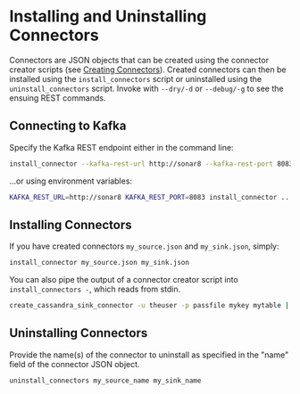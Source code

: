 # Installing and Uninstalling Connectors

Connectors are JSON objects that can be created using the connector creator scripts (see [Creating Connectors](./creating_connectors.md)).
Created connectors can then be installed using the `install_connectors` script or uninstalled using the `uninstall_connectors` script.
Invoke with `--dry/-d` or `--debug/-g` to see the ensuing REST commands.

## Connecting to Kafka

Specify the Kafka REST endpoint either in the command line:

```bash
install_connector --kafka-rest-url http://sonar8 --kafka-rest-port 8083 ...
```

...or using environment variables:

```bash
KAFKA_REST_URL=http://sonar8 KAFKA_REST_PORT=8083 install_connector ...
```

## Installing Connectors

If you have created connectors `my_source.json` and `my_sink.json`, simply:

```bash
install_connector my_source.json my_sink.json
```

You can also pipe the output of a connector creator script into `install_connectors -`, which reads from stdin.

```bash
create_cassandra_sink_connector -u theuser -p passfile mykey mytable | install_connectors -
```

## Uninstalling Connectors

Provide the name(s) of the connector to uninstall as specified in the "name" field of the connector JSON object.

```bash
uninstall_connectors my_source_name my_sink_name
```
